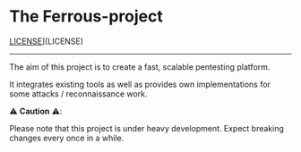 # The Ferrous-project

[LICENSE](https://img.shields.io/github/license/obaraelijah/Ferrous-project?color=blue)](LICENSE)

---

The aim of this project is to create a fast, scalable pentesting platform.

It integrates existing tools as well as provides own implementations 
for some attacks / reconnaissance work.  

️:warning: **Caution** ️:warning::

Please note that this project is under heavy development. 
Expect breaking changes every once in a while.